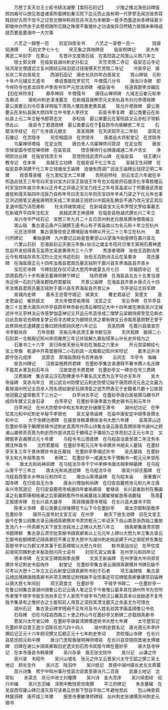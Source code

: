 <!-- { "loadSidebar": true } -->
　　万厯丁亥天台王士崧书结法凝整【嵩阳石刻记】
　　少陵之推北海也曰碑版照四裔可以想见其盛诸家所载碑刻秦汉而下迄元而止独有明一代寥寥无闻岂皆贵耳贱目好古而不信今之过欤文徴仲称祝京兆书法为本朝第一能手而墨迹尚多碑铭甚少即徴仲亦然余于此卷但随所见録之殊恨不备搜补之功请俟异日然精力衰頽未审得成就否要是墨海中一大欠事







　　六艺之一録卷一百
　　钦定四库全书
　　六艺之一录卷一百一　　　　钱唐倪涛撰
　　石刻文字七十七
　　宋王象之舆地碑目
　　临安府碑记
　　吴大帝黄武二年刻字　在栗山
　　东晋孙文度镌石铭　在富阳县之鸡笼山义熈八年立
　　隠士郭文碑　在临安县湖州刺史孙彭立
　　天竺灵隠二寺记　临安志云寺记陆鸿渐文僧遵式立复州图经云陆羽尝过钱唐撰天竺灵隠二寺记
　　冷泉亭记　唐长庆二年白居易文
　　西湖石函记　唐史长庆四年白居易文
　　胥山碑铭　元和十年卢元辅文王遹书
　　佛说尊胜陀罗尼咒　牛僧孺八分书
　　唐龙兴寺碑　即今祥符寺也景龙四年卢季询书华严元觉法师碑　禇庭诲书
　　任道真题李涉碣后【旧在祥符寺】
　　皋亭神祠　牛僧孺书
　　唐径山禅师碑　九域志云崔元轮李吉甫词
　　唐和州刺史凌准墓志　在新城县唐栁宗元文余杭县令刘允恭德政碑　晏公类要云刘令莅事详明临下清简人懐其惠吏畏其威
　　陈允升德政碑　晏公类要云在余杭县唐大厯四年立中书舍人李纾文
　　前县令李复碑　晏公类要云在余杭县上元二年立秘书郎蒋志文
　　赤松铭　晏公类要云在富阳县又云赤松子驾鹤停此山
　　唐县令丁君德政碑　晏公类要云在于县西市内唐麟徳二年立
　　石壁法华经记　在广化寺唐元稹文
　　真圣观碑　在天庆观开元二年刻
　　梁简文石像记　在灵隠寺
　　司空相国诗　在灵隠寺
　　唐嵩岳大师影堂记　在灵隠寺
　　鸟窠禅师塔铭　在定业院
　　唐白舍人鸟窠禅师问荅颂　在定业院
　　唐宣宗悼安国寺悟空禅师碑　在盐官县
　　悟空禅师行业碑唐咸通二年卢求文
　　浄明院功业碑　在临安钱肃王书
　　崇觉院钱武肃开山碑　在临安县
　　钱王建兴教寺记　在本寺
　　吴越王立功碑　在临安县干化三年立
　　吴越王生祠碑　在临安县李淇撰干化三年立钱塘龙王庙碑　钱塘有西湖广润龙王庙碑云钱镠正明二年建
　　观音尊圣幢　在九里松宝大二年建
　　贡院前桥柱　刻云宝正六年嵗在辛夘造此钱王三年号曰天宝曰宝大曰宝正皆钱王年号也又临安府石屋崇化寺尊胜幢云时天宝四年嵗次辛未以正月考之非唐之天宝乃钱王之年号耳盖梁以丁夘簒唐武肃是嵗犹称唐天祐四年戊辰乃自称年号曰天宝元年则天宝四年辛未乃梁之干化元年也事见洪迈随笔又通鉴唐明宗天成二年吴越王钱镠以中国丧乱朝会不通乃改元宝正其后复通中国乃讳而弗称
　　杜太师棱筑城记　在新城县宝大元年罗隠文罗给事墓志　在新城开平四年沈松文
　　吴越武肃王神道碑　在临安县杨凝式撰长兴二年立
　　龙兴寺华严经石记　宝厯三年九月二十五日苏州刺史白居易撰寺僧南操立
　　胥山铭　集古录云唐卢元辅撰王遹书山有子胥庙故以为名元和十年立在杭州
　　元览法师碑　集古录唐徐安正撰禇庭诲书碑以开元二十三年立在杭州
　　嘉兴府碑记
　　秦始皇碑　九州要记云始皇登秦望山以望海今始皇碑在嘉兴县北
　　六里山石刻　在海盐刻云天册元年旃协洽之嵗孟冬阳月日惟壬寅朔石篢神遣忽自开发拾得青玉玺蒋文吴直黄帝共三十八字
　　秀道者塔碑　张伯玉百韵诗序云今有塔铭存焉东汉烈士沈光书迹石刻　张伯玉百韵诗注云在圣果寺
　　周氏墓碑　在海盐唐正元十四年汝南县君周氏墓志铭附于嘉兴县东界海盐县齐景乡
　　宝花尼寺碑　今碑刻犹存仅可读大厯丙申嵗夏五月七日
　　崇福团寺记　在崇德县西八十步有唐无着禅师賛宁碑记
　　陆府君碑　在海盐县北五十五里当湖寺近得一石刻乃唐吴郡陆府君墓铭
　　齐景公庙碑　在海盐县齐景乡唐贞元十四年汝南县君周氏墓志铭附于嘉兴县东界海盐县齐景公乡
　　华亭吴征北将军碑
　　宣城内史碑
　　嘉禾王总管守城记　侯涣文
　　曹史君庙记　吴感文
　　髙史君庙记　崔拱臣文
　　灵光寺僧灵祐塔铭　沈亚之文
　　宝云寺碑　在华亭县南三十五里大唐苏州华亭县顾亭林市新创清云禅院记大中十四年嵗在庚辰吴兴沈瑊述并书又亭林法云寺感梦伽蓝神记又开运元年造寺成二僧梦云梁朝侍郎至忽见紫衣曰此吾故宅也明夜复梦云但寻古碑文为据明旦求之果有碑文云寺南髙基顾野王曾于此修舆地志遂建屋立像曰顾侍郎祠庆厯六年记云
　　资圣院碑　在嘉兴县唐宣宗书字额尚存
　　万年宫额　天祐元年武肃王重书额见存
　　天庆观碑　掘得二小石刻其一北极殿记知州宋坦雍熈三年记并铭解九皋拟徐茅山许长史并铭为之
　　石篆书三十六字　吴归命侯天册元年刻在海盐之六里乡
　　开元宫梁朝绘七宝上帝像　乾道中开斋堂掘得二小石刻其一北极殿记知州宋坦记
　　嘉禾记并诗　郡守张元成序
　　武原志　即海盐图经令苏养直序
　　云间志　华亭令　偕编
　　安吉州碑记
　　汉故梁相费府君碑　在墨妙亭集古录隶释不著书撰人名氏碑不载其乡里及刻石年月
　　汉故堂邑令费君碑　在墨妙亭又一碑亦在号三费碑
　　汉费鳯碑　集古录云汉石勚撰隶书不著名氏文悉为五字句亦无年月
　　吴大帝庙碑　吴赤乌年立　晁公武合州防壁记云刺史防壁记始于唐而顾况元吉之文最为着按湖州所记五百余人而名德如谢安石顔清臣之徒杰然表见于史籍者凡数十公故其地冠簮之盛常数天下三分之一
　　白苹洲五亭记　在墨妙亭唐白居易撰马纉书开成四年建又见金石录
　　白苹亭记　在墨妙亭唐李直方撰史镐书元和元年作
　　白苹洲记　在州大防壁中中和五年刺史孙储撰王溥书
　　湖州纪功记　在甲仗库元和中纪刺史辛秘平李锜也
　　吴文皇帝庙碑　在庙中唐安定中胡季良撰太和中立
　　大宁寺建功德碑　在报恩寺韩罩撰徐浩书大厯六年建
　　袁髙茶山述　在墨妙亭唐于頔撰徐璹书述刺史袁髙所作茶山诗集古录云唐袁髙撰徐璹书湖州之顾渚山嵗修茶贡髙为刺史而作是诗其后于頔得之于壊垣为之序而刻之正元七年立　又碑隂李吉甫撰贞元十年建
　　乌程令韦公德政碑　在乌程县治唐至德二年沈务本撰沈仲昌书
　　沈府君墓铭　在墨妙亭乾元元年韦卓撰并书胡夫人墓铭　在墨妙亭天复三年于景休撰并书金氏墓铭　在墨妙亭李翊述并书
　　吴氏墓铭　在墨妙亭太和九年胡季良书
　　断碑二　在墨妙亭一咸通五年于僧翰书一乾元元年邬彤书
　　唐太光和尚神异碑　在乌程法华寺干宁中李绅书唐丞相李绅墓碑　在乌程山里干宁三年立
　　唐太光和尚道迹碑　在乌程法华寺
　　唐吴兴邱氏墓碑　在乌程县西霅水乡林谷元和四年立
　　唐古山索靖庙碑　在乌程本庙
　　唐重置兴国寺碑　在归安县无为寺
　　唐永兴僧伽和尚碑　在归安县鹿苑寺元和九年立唐永兴寺冥道记　在归安县鹿苑寺咸通四年崔祐甫铭　崔植诰　长兴县崔赵村在罨画溪之右崔即唐相祐甫之后家藏韩愈所作祐甫墓铭又藏崔植崔逖等诰数轴
　　陈周正报德寺碑　在长兴县大雄寺
　　陈徐陵报德寺塔铭　在长兴县大雄寺子院
　　陈孝义寺碑　晏公类要云徐陵撰在卞山下今在墨妙亭
　　唐太宗御制圣敎序　在墨妙亭
　　唐开元皇帝封文宣王诏　在州学
　　勅天下放生池碑　旧在文宣王庙今在鲁公祠集古录云唐顔真卿撰并书肃宗乾元二年诏天下自山南至浙西临江置放生池八十一所真卿为天下放生池铭池上之碑以大厯八年立
　　顔真卿集唐肃宗御书题碑额　集古录云肃宗批荅御书顔真卿表以上元元年上碑以大厯九年立集古录云乞御书批额碑隂记顔真卿贬不果立至大厯中为湖州刺史始追建于州之骆驼桥东集批荅御书字以为额又序其事于批荅碑隂以大厯九年刻
　　勅书褒战功记　在甲仗库前唐宪宗赐刺史辛秘及慰问将士诏书
　　封崇孔宣父故事　在州学元和四年记
　　德本寺碑　在文宣王碑隂胡季良撰
　　文宣王新庙碑　在州学唐大中间郑言撰并书记刺史令狐绹作
　　射堂记　在墨妙亭集古录云唐顔真卿撰并书碑石缺不可考以大厯十二年立又云右射堂记顔真卿所书刻于石者
　　项王庙碑隂　集古录云顔氏残碑唐顔真卿书并项王碑隂记附残缺不全而事迹可见碑隂真卿重建项羽庙碑以唐大厯七年间刻
　　项王蔬食文　在墨妙亭
　　干禄字书碑二　一在墨妙亭一在鲁公祠集古录湖州顔鲁公石记云唐人笔记见于今者惟公最多其在湖州所书为世所传者惟干禄字书放生池尚多见于人家而干禄字书乃杨汉公摹其真本以讹缺遂不复传独予集录有之惟好古之士能知前人用意之深则其湮沈磨灭之余盖尤为可惜也
　　湖州石记　集古录云碑字残阙不见年月及书人姓名验其字画盖顔鲁公书也
　　石柱碑　旧在乌程县西南三十里之杼山今在墨妙亭又断碑二亦载顔真卿书
　　晋吴兴太守谢公碑　在墨妙亭唐裴清撰僧道铣书大厯七年建
　　太守歴官记　在墨妙亭自晋王逸少洎陈任忠凡四十四人
　　湖州刺史题名记　唐光德元年李纾撰后记正元十六年顾况撰又后题正元十七年刺史李词
　　灵皎城山寺碑　在长兴县慈氏院元和中撰
　　唐沙门灵皎鱼陂明禅师塔铭　在长兴县空隠院晋谢太傅塘碑　旧碑在谢公乡顔真卿取旧史遗文刻石而书其隂今碑在墨妙亭
　　唐大慈寺钟记　在本寺唐县令韩章撰
　　吴兴杂录　唐志张文防作
　　吴兴记　山谦之作
　　吴兴录　韦昭作
　　吴兴山墟名　张元之作又云晋吴兴太守王韶之撰三吴土地记　顾长生作
　　吴兴志　陆羽作
　　吴兴统记　景德中湖州摄长史左文质纂
　　吴兴诗集　熈宁中知州事孙觉裒次自晋至唐诗凡二百首
　　武康土地记　沈常拟
　　余英志　庆元中进士刘曈撰
　　吴兴诗　金大亮序
　　吴兴续图经　绍兴中编
　　吴兴志旧编　淳熈中教授周世南撰
　　平江府碑记
　　朱衣墓碣　在吴县西穹窿山碑已漫灭其可读者云世居下邳自平始二年避地至此
　　包山神景观林屋洞碑　唐开成三年建
　　报恩寺惠敏律师碑铭　台州刺史张谏撰苏州刺史元锡书
